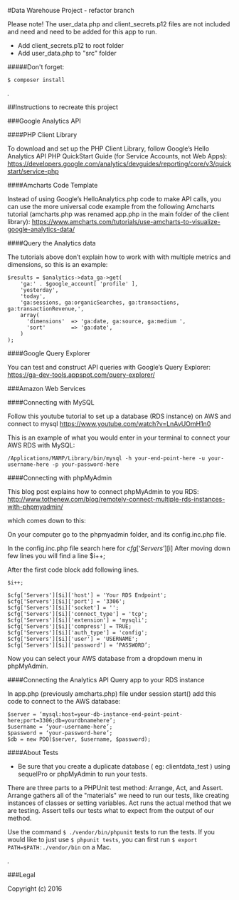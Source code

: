 #Data Warehouse Project - refactor branch

Please note! The user_data.php and client_secrets.p12 files are not included and need and need to be added for this app to run.

* Add client_secrets.p12 to root folder
* Add user_data.php to "src" folder

#####Don't forget:
```
$ composer install
```
_._

##Instructions to recreate this project

###Google Analytics API

####PHP Client Library

To download and set up the PHP Client Library, follow Google’s Hello Analytics API PHP QuickStart Guide (for Service Accounts, not Web Apps):
https://developers.google.com/analytics/devguides/reporting/core/v3/quickstart/service-php

####Amcharts Code Template

Instead of using Google’s HelloAnalytics.php code to make API calls, you can use the more universal code example from the following Amcharts tutorial (amcharts.php was renamed app.php in the main folder of the client library):
https://www.amcharts.com/tutorials/use-amcharts-to-visualize-google-analytics-data/

####Query the Analytics data

The tutorials above don’t explain how to work with with multiple metrics and dimensions, so this is an example:

```
$results = $analytics->data_ga->get(
    'ga:' . $google_account[ 'profile' ],
    'yesterday',
    'today',
    'ga:sessions, ga:organicSearches, ga:transactions, ga:transactionRevenue,',
    array(
      'dimensions'  => 'ga:date, ga:source, ga:medium ',
      'sort'        => 'ga:date',
    )
);
```

####Google Query Explorer

You can test and construct API queries with Google’s Query Explorer:
https://ga-dev-tools.appspot.com/query-explorer/


###Amazon Web Services

####Connecting with MySQL

Follow this youtube tutorial to set up a database (RDS instance) on AWS and connect to mysql
https://www.youtube.com/watch?v=LnAvUOmH1n0

This is an example of what you would enter in your terminal to connect your AWS RDS with MySQL:
```
/Applications/MAMP/Library/bin/mysql -h your-end-point-here -u your-username-here -p your-password-here
```

####Connecting with phpMyAdmin

This blog post explains how to connect phpMyAdmin to you RDS:
http://www.tothenew.com/blog/remotely-connect-multiple-rds-instances-with-phpmyadmin/

which comes down to this:

On your computer go to the phpmyadmin folder, and its config.inc.php file.

In the config.inc.php file search here for $cfg[‘Servers’][$i]
After moving down few lines you will find a line $i++;

After the first code block add following lines.

```
$i++;

$cfg['Servers'][$i]['host'] = 'Your RDS Endpoint';
$cfg['Servers'][$i]['port'] = '3306';
$cfg['Servers'][$i]['socket'] = '';
$cfg['Servers'][$i]['connect_type'] = 'tcp';
$cfg['Servers'][$i]['extension'] = 'mysqli';
$cfg['Servers'][$i]['compress'] = TRUE;
$cfg['Servers'][$i]['auth_type'] = 'config';
$cfg['Servers'][$i]['user'] = 'USERNAME';
$cfg['Servers'][$i]['password'] = ‘PASSWORD’;
```

Now you can select your AWS database from a dropdown menu in phpMyAdmin.

####Connecting the Analytics API Query app to your RDS instance

In app.php (previously amcharts.php) file under session start() add this code to connect to the AWS database:

```
$server = ‘mysql:host=your-db-instance-end-point-point-here;port=3306;db=yourdbnamehere’;
$username = ‘your-username-here’;
$password = ‘your-password-here’;
$db = new PDO($server, $username, $password);
```
####About Tests

* Be sure that you create a duplicate database ( eg: clientdata_test ) using sequelPro or phpMyAdmin to run your tests. 

There are three parts to a PHPUnit test method: Arrange, Act, and Assert. Arrange gathers all of the "materials" we need to run our tests, like creating instances of classes or setting variables. Act runs the actual method that we are testing. Assert tells our tests what to expect from the output of our method.

Use the command ```$ ./vendor/bin/phpunit``` tests to run the tests. If you would like to just use ```$ phpunit tests```, you can first run ```$ export PATH=$PATH:./vendor/bin``` on a Mac.

_._

###Legal

Copyright (c) 2016
